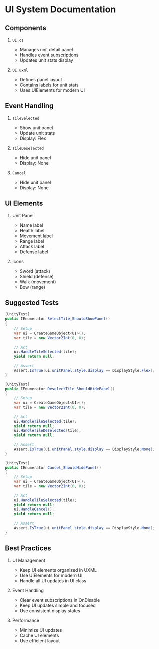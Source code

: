 # UI System Documentation

## Components

1. `UI.cs`
   - Manages unit detail panel
   - Handles event subscriptions
   - Updates unit stats display

2. `UI.uxml`
   - Defines panel layout
   - Contains labels for unit stats
   - Uses UIElements for modern UI

## Event Handling

1. `TileSelected`
   - Show unit panel
   - Update unit stats
   - Display: Flex

2. `TileDeselected`
   - Hide unit panel
   - Display: None

3. `Cancel`
   - Hide unit panel
   - Display: None

## UI Elements

1. Unit Panel
   - Name label
   - Health label
   - Movement label
   - Range label
   - Attack label
   - Defense label

2. Icons
   - Sword (attack)
   - Shield (defense)
   - Walk (movement)
   - Bow (range)

## Suggested Tests

```csharp
[UnityTest]
public IEnumerator SelectTile_ShouldShowPanel()
{
    // Setup
    var ui = CreateGameObject<UI>();
    var tile = new Vector2Int(0, 0);
    
    // Act
    ui.HandleTileSelected(tile);
    yield return null;
    
    // Assert
    Assert.IsTrue(ui.unitPanel.style.display == DisplayStyle.Flex);
}

[UnityTest]
public IEnumerator DeselectTile_ShouldHidePanel()
{
    // Setup
    var ui = CreateGameObject<UI>();
    var tile = new Vector2Int(0, 0);
    
    // Act
    ui.HandleTileSelected(tile);
    yield return null;
    ui.HandleTileDeselected(tile);
    yield return null;
    
    // Assert
    Assert.IsTrue(ui.unitPanel.style.display == DisplayStyle.None);
}

[UnityTest]
public IEnumerator Cancel_ShouldHidePanel()
{
    // Setup
    var ui = CreateGameObject<UI>();
    var tile = new Vector2Int(0, 0);
    
    // Act
    ui.HandleTileSelected(tile);
    yield return null;
    ui.HandleCancel();
    yield return null;
    
    // Assert
    Assert.IsTrue(ui.unitPanel.style.display == DisplayStyle.None);
}
```

## Best Practices

1. UI Management
   - Keep UI elements organized in UXML
   - Use UIElements for modern UI
   - Handle all UI updates in UI class

2. Event Handling
   - Clear event subscriptions in OnDisable
   - Keep UI updates simple and focused
   - Use consistent display states

3. Performance
   - Minimize UI updates
   - Cache UI elements
   - Use efficient layout
